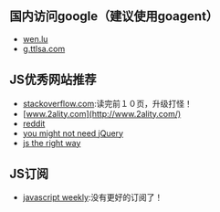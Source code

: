 ## 国内访问google（建议使用goagent）
- [wen.lu](https://wen.lu)
- [g.ttlsa.com](http://g.ttlsa.com)

## JS优秀网站推荐
- [stackoverflow.com](http://stackoverflow.com/questions/tagged/javascript):读完前１０页，升级打怪！
- [www.2ality.com](http://www.2ality.com/)
- [reddit](http://www.reddit.com/r/javascript/)
- [you might not need jQuery](http://youmightnotneedjquery.com/)
- [js the right way](http://www.jstherightway.org/)

## JS订阅
- [javascript weekly](http://javascriptweekly.com/issues):没有更好的订阅了！
